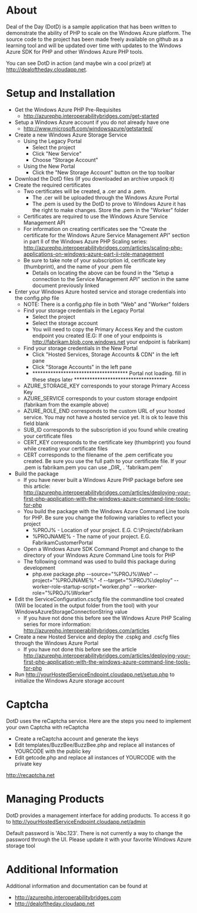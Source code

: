 # About #
Deal of the Day (DotD) is a sample application that has been written to demonstrate the ability of PHP to scale on the Windows Azure platform. The source code to the project has been made freely available on github as a learning tool and will be updated over time with updates to the Windows Azure SDK for PHP and other Windows Azure PHP tools.

You can see DotD in action (and maybe win a cool prize!) at http://dealoftheday.cloudapp.net.


# Setup and Installation #

- Get the Windows Azure PHP Pre-Requisites
	+ http://azurephp.interoperabilitybridges.com/get-started
- Setup a Windows Azure account if you do not already have one
	+ http://www.microsoft.com/windowsazure/getstarted/
- Create a new Windows Azure Storage Service
	+ Using the Legacy Portal
		* Select the project
		* Click "New Service"
		* Choose "Storage Account"
	+ Using the New Portal
		* Click the "New Storage Account" button on the top toolbar
- Download the DotD files (If you downloaded an archive unpack it) 
- Create the required certificates
	+ Two certificates will be created, a .cer and a .pem. 
		* The .cer will be uploaded through the Windows Azure Portal
		* The .pem is used by the DotD to prove to Windows Azure it has the right to make changes. Store the .pem in the "Worker" folder 
	+ Certificates are required to use the Windows Azure Service Management API
	+ For information on creating certificates see the "Create the certificate for the Windows Azure Service Management API" section in part II of the Windows Azure PHP Scaling series: http://azurephp.interoperabilitybridges.com/articles/scaling-php-applications-on-windows-azure-part-ii-role-management
	+ Be sure to take note of your subscription id, certificate key (thumbprint), and the name of your .pem file
		* Details on locating the above can be found in the "Setup a connection to the Service Management API" section in the same document previously linked
- Enter your Windows Azure hosted service and storage credentials into the config.php file
	+ NOTE: There is a config.php file in both "Web" and "Worker" folders
	+ Find your storage credentials in the Legacy Portal
		* Select the project
		* Select the storage account
		* You will need to copy the Primary Access Key and the custom endpoint you created (E.G: If one of your endpoints is http://fabrikam.blob.core.windows.net your endpoint is fabrikam)
	+ Find your storage credentials in the New Portal
		* Click "Hosted Services, Storage Accounts & CDN" in the left pane
		* Click "Storage Accounts" in the left pane
		* ************************************* Portal not loading. fill in these steps later ************************************
	+ AZURE_STORAGE_KEY corresponds to your storage Primary Access Key
	+ AZURE_SERVICE corresponds to your custom storage endpoint (fabrikam from the example above)
	+ AZURE_ROLE_END corresponds to the custom URL of your hosted service. You may not have a hosted service yet. It is ok to leave this field blank
	+ SUB_ID corresponds to the subscription id you found while creating your certificate files
	+ CERT_KEY corresponds to the certificate key (thumbprint) you found while creating your certificate files
	+ CERT corresponds to the filename of the .pem certificate you created. Be sure you use the full path to your certificate file. If your .pem is fabrikam.pem you can use \__DIR\__ . 'fabrikam.pem'
- Build the package
	+ If you have never built a Windows Azure PHP package before see this article: http://azurephp.interoperabilitybridges.com/articles/deploying-your-first-php-application-with-the-windows-azure-command-line-tools-for-php
	+ You build the package with the Windows Azure Command Line tools for PHP. Be sure you change the following variables to reflect your project
		* %PROJ% - Location of your project. E.G. C:\Projects\fabrikam
		* %PROJNAME% - The name of your project. E.G. FabrikamCustomerPortal
	+ Open a Windows Azure SDK Command Prompt and change to the directory of your Windows Azure Command Line tools for PHP
	+ The following command was used to build this package during development
		* php.exe package.php  --source="%PROJ%\Web" --project="%PROJNAME%" -f --target="%PROJ%\deploy" --worker-role-startup-script="worker.php" --worker-role="%PROJ%\Worker"
- Edit the ServiceConfiguration.cscfg file the commandline tool created (Will be located in the output folder from the tool) with your WindowsAzureStorageConnectionString value
	+ If you have not done this before see the Windows Azure PHP Scaling series for more information: http://azurephp.interoperabilitybridges.com/articles
- Create a new Hosted Service and deploy the .cspkg and .cscfg files through the Windows Azure Portal
	+ If you have not done this before see the article http://azurephp.interoperabilitybridges.com/articles/deploying-your-first-php-application-with-the-windows-azure-command-line-tools-for-php
- Run http://yourHostedServiceEndpoint.cloudapp.net/setup.php to initialize the Windows Azure storage account

# Captcha #
DotD uses the reCaptcha service. Here are the steps you need to implement your own Captcha with reCaptcha

- Create a reCaptcha account and generate the keys
- Edit templates/BuzzBee/BuzzBee.php and replace all instances of YOURCODE with the public key
- Edit getcode.php and replace all instances of YOURCODE with the private key

http://recaptcha.net 

# Managing Products #
DotD provides a management interface for adding products. To access it go to http://yourHostedServiceEndpoint.cloudapp.net/admin

Default password is 'Abc.123'. There is not currently a way to change the password through the UI. Please update it with your favorite Windows Azure storage tool

# Additional Information #
Additional information and documentation can be found at

- http://azurephp.interoperabilitybridges.com
- http://dealoftheday.cloudapp.net
